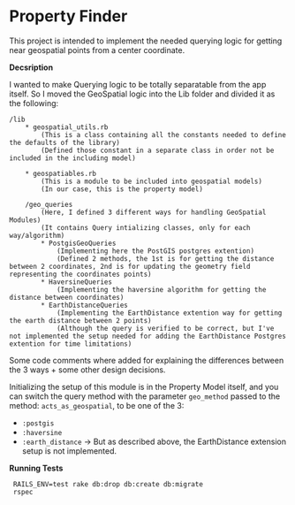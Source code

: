 # Property Finder

This project is intended to implement the needed querying logic for getting near geospatial points from a center coordinate.

**Decsription**

I wanted to make Querying logic to be totally separatable from the app itself.
So I moved the GeoSpatial logic into the Lib folder and divided it as the following:
    
    /lib
        * geospatial_utils.rb
            (This is a class containing all the constants needed to define the defaults of the library)
            (Defined those constant in a separate class in order not be included in the including model)
        
        * geospatiables.rb
            (This is a module to be included into geospatial models)
            (In our case, this is the property model)
        
        /geo_queries
            (Here, I defined 3 different ways for handling GeoSpatial Modules)
            (It contains Query intializing classes, only for each way/algorithm)
            * PostgisGeoQueries
                (Implementing here the PostGIS postgres extention)
                (Defined 2 methods, the 1st is for getting the distance between 2 coordinates, 2nd is for updating the geometry field representing the coordinates points)
            * HaversineQueries
                (Implementing the haversine algorithm for getting the distance between coordinates)
            * EarthDistanceQueries
                (Implementing the EarthDistance extention way for getting the earth distance between 2 points)
                (Although the query is verified to be correct, but I've not implemented the setup needed for adding the EarthDistance Postgres extention for time limitations)
        
Some code comments where added for explaining the differences between the 3 ways + some other design decisions.

Initializing the setup of this module is in the Property Model itself, and you can switch the query method with the parameter `geo_method` passed to the method: `acts_as_geospatial`, to be one of the 3:
- `:postgis`
- `:haversine`
- `:earth_distance` -> But as described above, the EarthDistance extension setup is not implemented.

**Running Tests**

     RAILS_ENV=test rake db:drop db:create db:migrate
     rspec
